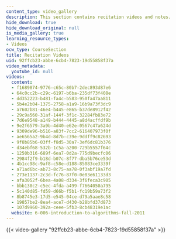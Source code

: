 ```yaml
---
content_type: video_gallery
description: This section contains recitation videos and notes.
hide_download: true
hide_download_original: null
is_media_gallery: true
learning_resource_types:
- Videos
ocw_type: CourseSection
title: Recitation Videos
uid: 92ffcb23-abbe-6cb4-7823-19d55858f37a
video_metadata:
  youtube_id: null
videos:
  content:
  - f1689874-9776-c65c-80b7-2dec893d87e6
  - 64c0cc2b-c29c-6197-b6ba-235df73f408e
  - dd352223-b481-fa4c-b583-950fa47aa811
  - 5b4e2b04-1375-2758-a1a9-16b9a73f3dc9
  - a7602b81-46e4-b445-e865-b37de8912f42
  - 29c9a560-31af-144f-3f1c-32284fb83e72
  - 7d6e9548-a149-b444-4445-a8d4acffdf9b
  - 9e2f6579-3a9b-4d40-e62e-0567c47a624d
  - 9309de96-b516-a83f-7cc2-616407973f0f
  - ae6565a2-9b4d-8d7b-c39e-9ddff9c82693
  - 9f8b85b6-03ff-f8d5-30a7-3ef6dc81b376
  - d34ebf68-532b-1c5a-a200-729b5557f64c
  - 1250b316-689f-6ea7-0d2a-775d9becfc06
  - 2984f2f9-b18d-b07c-8f77-dba5b76ce53d
  - 4b1cc98c-9af8-c58e-d188-85083ce3339f
  - a71ad6bc-ab73-8c75-aa78-0f3abf19a7fd
  - 273e1137-2c3d-fc76-87f0-0e83e61133d3
  - afa3052f-6bea-4a08-d334-3f6feca3c905
  - bbb130c2-c5ec-4fda-a499-f7664050a795
  - 5c140d85-fd59-d66b-f5b1-fc19b59a73f2
  - 8b8745e3-17d5-e545-04ce-d79a5aae8c58
  - 19857be2-8ea4-ace7-d430-b28bfd37d873
  - 107d9960-392a-ceee-5fb3-8cb48319e1ac
  website: 6-006-introduction-to-algorithms-fall-2011
---
```



{{< video-gallery "92ffcb23-abbe-6cb4-7823-19d55858f37a" >}}

